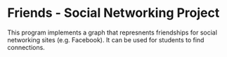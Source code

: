 # Friends - Social Networking Project
This program implements a graph that represnents friendships for social networking sites (e.g. Facebook). It can be used for students to find connections. 
